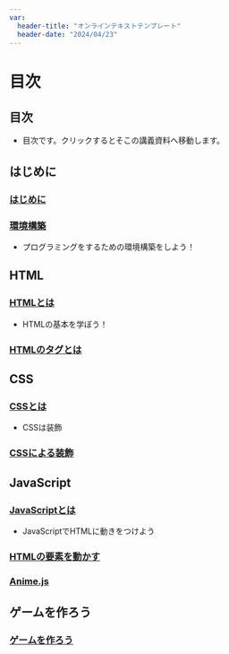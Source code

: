 ```yaml
---
var:
  header-title: "オンラインテキストテンプレート"
  header-date: "2024/04/23"
---
```


# 目次

## 目次

- 目次です。クリックするとそこの講義資料へ移動します。

## はじめに

### [はじめに](start.html)

### [環境構築](build.html)

- プログラミングをするための環境構築をしよう！

## HTML

### [HTMLとは](html_0.html)

- HTMLの基本を学ぼう！

### [HTMLのタグとは](html_1.html)

## CSS

### [CSSとは](css_0.html)

- CSSは装飾

### [CSSによる装飾](css_1.html)

## JavaScript

### [JavaScriptとは](js_0.html)

- JavaScriptでHTMLに動きをつけよう

### [HTMLの要素を動かす](js_1.html)

### [Anime.js](js_3.html)

## ゲームを作ろう

### [ゲームを作ろう](game_0.html)